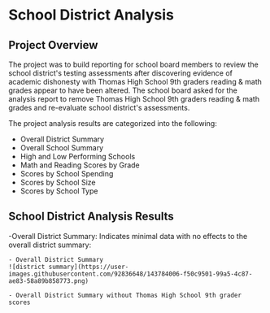 # School District Analysis

## Project Overview
The project was to build reporting for school board members to review the school district's testing assessments after discovering evidence of academic dishonesty with Thomas High School 9th graders reading & math grades appear to have been altered. The school board asked for the analysis report to remove Thomas High School 9th graders reading & math grades and re-evaluate school district's assessments.

The project analysis results are categorized into the following:
  - Overall District Summary
  - Overall School Summary
  - High and Low Performing Schools
  - Math and Reading Scores by Grade
  - Scores by School Spending
  - Scores by School Size
  - Scores by School Type

## School District Analysis Results
  -Overall District Summary:
    Indicates minimal data with no effects to the overall district summary:
    
    - Overall District Summary
    ![district summary](https://user-images.githubusercontent.com/92836648/143784006-f50c9501-99a5-4c87-ae83-58a89b858773.png)
    
    - Overall District Summary without Thomas High School 9th grader scores
    
    
